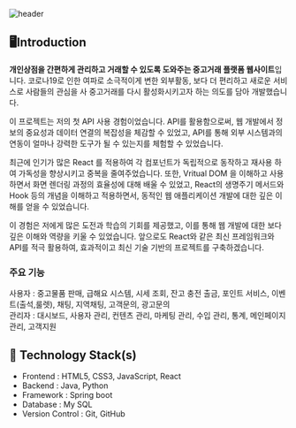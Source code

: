 ![header](https://capsule-render.vercel.app/api?type=rounded&color=timeGradient&text=Minty%20&animation=twinkling&fontSize=40&fontAlignY=50&fontAlign=50&height=180)

## 🖥️Introduction
**개인상점을 간편하게 관리하고 거래할 수 있도록 도와주는 중고거래 플랫폼 웹사이트**입니다.
코로나19로 인한 여파로 소극적이게 변한 외부활동, 보다 더 편리하고 새로운 서비스로 사람들의 관심을 사 중고거래를 다시 활성화시키고자 하는 의도를 담아 개발했습니다.

이 프로젝트는 저의 첫 API 사용 경험이었습니다. API를 활용함으로써, 웹 개발에서 정보의 중요성과 데이터 연결의 복잡성을 체감할 수 있었고, API를 통해 외부 시스템과의 연동이 얼마나 강력한 도구가 될 수 있는지를 체험할 수 있었습니다.

최근에 인기가 많은 React 를 적용하여 각 컴포넌트가 독립적으로 동작하고 재사용 하여 가독성을 향상시키고 중복을 줄여주었습니다.
또한, Vritual DOM 을 이해하고 사용하면서 화면 렌더링 과정의 효율성에 대해 배울 수 있었고, 
React의 생명주기 메서드와 Hook 등의 개념을 이해하고 적용하면서, 동적인 웹 애플리케이션 개발에 대한 깊은 이해를 얻을 수 있었습니다.

이 경험은 저에게 많은 도전과 학습의 기회를 제공했고, 이를 통해 웹 개발에 대한 보다 깊은 이해와 역량을 키울 수 있었습니다.
앞으로도 React와 같은 최신 프레임워크와 API를 적극 활용하여, 효과적이고 최신 기술 기반의 프로젝트를 구축하겠습니다.

### 주요 기능
사용자 : 중고물품 판매, 급해요 시스템, 시세 조회, 잔고 충전 출금, 포인트 서비스, 이벤트(출석,룰렛), 채팅, 지역채팅, 고객문의, 광고문의
<br>
관리자 : 대시보드, 사용자 관리, 컨텐츠 관리, 마케팅 관리, 수입 관리, 통계, 메인페이지 관리, 고객지원

## 🔨 Technology Stack(s)

* Frontend : HTML5, CSS3, JavaScript, React
* Backend : Java, Python
* Framework : Spring boot
* Database : My SQL
* Version Control : Git, GitHub
